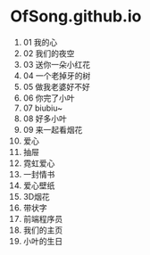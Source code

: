 # OfSong.github.io

1. 01 我的心
2. 02 我们的夜空
3. 03 送你一朵小红花
4. 04 一个老掉牙的树
5. 05 做我老婆好不好
6. 06 你完了小叶
7. 07 biubiu~
8. 08 好多小叶
9. 09 来一起看烟花
10. 爱心
11. 抽屉
12. 霓虹爱心
13. 一封情书
14. 爱心壁纸
15. 3D烟花
16. 带状字
17. 前端程序员
18. 我们的主页
19. 小叶的生日
